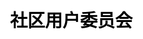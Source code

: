 ---
title: "社区用户委员会"

css: "scss/user-group.scss"

topSection:
  kubSphere: KubeSphere 
  committee: 社区用户委员会
  description: KubeSphere 社区用户委员会，是由 KubeSphere 社区牵头发起，在某个城市当地，由活跃且愿意为 KubeSphere 社区发展而贡献的社区成员构成的组织。社区会给予委员会相应的支持和授权，汇聚城市当地优秀的云原生人才，连接 KubeSphere 社区与开发者，通过丰富多样化的社区交流与线下互动活动，促进云原生技术知识的分享、推广和实践，促进 KubeSphere 社区的发展。目前已经成立三个城市站：上海、杭州、成都。
  image: /images/user-group/list/banner.png
  mobile_image: /images/user-group/list/m-banner.png

citySection:
  cityCard: 
    title: 城市站
    des: KubeSphere 用户委员会目前已经成立三个城市站：上海、杭州、成都。
    joinLink: https://github.com/kubesphere/website/issues

organization:
  name: 组织架构
  githubIcon: /images/user-group/list/org/github.svg
  githublink: https://github.com/kubesphere/community/tree/master/sig-advocacy-and-outreach
  description: Advocacy and Outreach SIG 是社区用户委员会的上级组织。该 SIG 从社区运营的角度让 KubeSphere 开源社区保持健康活跃、更好地服务社区用户，以创新的方式发展社区。在每个城市站下设立一名站长，一名副站长，数名委员。
  SIG: Advocacy and Outreach SIG
  SIG_zh: 社区用户委员会城市站
  position1: 站长
  position2: 副站长
  position3: 委员


applyNew:
  title_en: KubeSphere community
  title: 申请成立新的城市站
  description: 为了方便 KubeSphere 社区用户的线下交流，以及本地活动的开展，KubeSphere 社区欢迎并鼓励成立新的城市站（上海、杭州、成都除外）。
  right_pic: /images/user-group/list/applyNew/apply.svg

  conditions: 
    text: 成立条件
    description: 要成立的城市站至少要有一名近半年内在 KubeSphere 社区中活跃的成员作为站长发起；当地能够组织起来小规模（20 人以上）的技术交流活动（KubeSphere 相关）；至少由 Advocacy and Outreach SIG 中的一位 Lead 和两位 Member 通过。
    image: /images/user-group/list/applyNew/condition.svg

  apply:
    text: 申请方式
    applyLink: https://github.com/kubesphere/community/issues/new?assignees=&labels=area%2Fuser-group&template=new_leader.yml&title=REQUEST%3A+New+leader+for+a+User+Group+in+new+city
    image: /images/user-group/list/applyNew/note.svg

  requirements:
    text: 要求
    applyLink: https://github.com/kubesphere/community/issues
    image: /images/user-group/list/applyNew/requirements.svg

returns:
  title: 成为站长你可以获得什么？
  list:
    - text: 结识更多的云原生领域的技术大牛、志同道合的朋友
      bg: /images/user-group/list/returns/bg1.svg

    - text: 提升自身在云原生领域的知名度，拓宽学习和交流云原生技术的渠道
      bg: /images/user-group/list/returns/bg2.svg

    - text: 提升自身多项能力：交流沟通能力、组织协调能力、领导能力等
      bg: /images/user-group/list/returns/bg3.svg

    - text: KubeSphere 社区周边纪念礼品、社区认证证书及社区 Title
      bg: /images/user-group/list/returns/bg4.svg
---